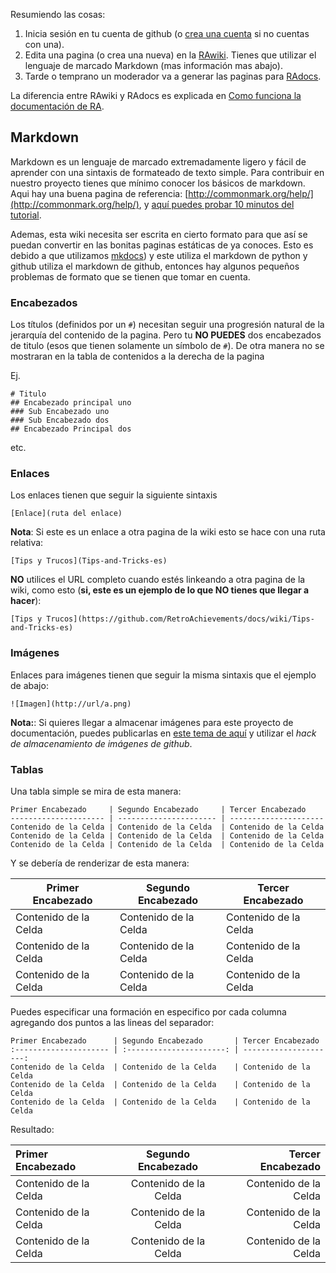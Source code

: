 Resumiendo las cosas:

1. Inicia sesión en tu cuenta de github (o [crea una cuenta](https://github.com/join) si no cuentas con una).
2. Edita una pagina (o crea una nueva) en la [RAwiki](https://github.com/RetroAchievements/docs/wiki/). Tienes que utilizar el lenguaje de marcado Markdown (mas información mas abajo).
3. Tarde o temprano un moderador va a generar las paginas para [RAdocs](https://docs.retroachievements.org).

La diferencia entre RAwiki y RAdocs es explicada en [Como funciona la documentación de RA](How-RA-Documentation-Works-es).

## Markdown

Markdown es un lenguaje de marcado extremadamente ligero y fácil de aprender con una sintaxis de formateado de texto simple. Para contribuir en nuestro proyecto tienes que mínimo conocer los básicos de markdown. Aqui hay una buena pagina de referencia: [http://commonmark.org/help/](http://commonmark.org/help/), y [aquí puedes probar 10 minutos del tutorial](http://commonmark.org/help/tutorial/).

Ademas, esta wiki necesita ser escrita en cierto formato para que así se puedan convertir en las bonitas paginas estáticas de ya conoces. Esto es debido a que utilizamos [mkdocs](http://www.mkdocs.org/)) y este utiliza el markdown de python y github utiliza el markdown de github, entonces hay algunos pequeños problemas de formato que se tienen que tomar en cuenta.

### Encabezados

Los títulos (definidos por un `#`) necesitan seguir una progresión natural de la jerarquía del contenido de la pagina. Pero tu **NO PUEDES** dos encabezados de titulo (esos que tienen solamente un símbolo de `#`). De otra manera no se mostraran en la tabla de contenidos a la derecha de la pagina

Ej.

```
# Titulo
## Encabezado principal uno
### Sub Encabezado uno
### Sub Encabezado dos
## Encabezado Principal dos
```

etc.

### Enlaces

Los enlaces tienen que seguir la siguiente sintaxis

```
[Enlace](ruta del enlace)
```

**Nota**: Si este es un enlace a otra pagina de la wiki esto se hace con una ruta relativa:

```
[Tips y Trucos](Tips-and-Tricks-es)
```

**NO** utilices el URL completo cuando estés linkeando a otra pagina de la wiki, como esto (**si, este es un ejemplo de lo que NO tienes que llegar a hacer**):

```
[Tips y Trucos](https://github.com/RetroAchievements/docs/wiki/Tips-and-Tricks-es)
```

### Imágenes

Enlaces para imágenes tienen que seguir la misma sintaxis que el ejemplo de abajo:

```
![Imagen](http://url/a.png)
```

**Nota:**: Si quieres llegar a almacenar imágenes para este proyecto de documentación, puedes publicarlas en [este tema de aquí](https://github.com/RetroAchievements/docs/issues/1) y utilizar el _hack de almacenamiento de imágenes de github_.

### Tablas

Una tabla simple se mira de esta manera:

```
Primer Encabezado     | Segundo Encabezado     | Tercer Encabezado
--------------------- | ---------------------- | ---------------------
Contenido de la Celda | Contenido de la Celda  | Contenido de la Celda
Contenido de la Celda | Contenido de la Celda  | Contenido de la Celda
Contenido de la Celda | Contenido de la Celda  | Contenido de la Celda
```

Y se debería de renderizar de esta manera:

| Primer Encabezado     | Segundo Encabezado    | Tercer Encabezado     |
| --------------------- | --------------------- | --------------------- |
| Contenido de la Celda | Contenido de la Celda | Contenido de la Celda |
| Contenido de la Celda | Contenido de la Celda | Contenido de la Celda |
| Contenido de la Celda | Contenido de la Celda | Contenido de la Celda |

Puedes especificar una formación en especifico por cada columna agregando dos puntos a las lineas del separador:

```
Primer Encabezado      | Segundo Encabezado       | Tercer Encabezado
:--------------------- | :----------------------: | ---------------------:
Contenido de la Celda  | Contenido de la Celda    | Contenido de la Celda
Contenido de la Celda  | Contenido de la Celda    | Contenido de la Celda
Contenido de la Celda  | Contenido de la Celda    | Contenido de la Celda
```

Resultado:

| Primer Encabezado     |  Segundo Encabezado   |     Tercer Encabezado |
| :-------------------- | :-------------------: | --------------------: |
| Contenido de la Celda | Contenido de la Celda | Contenido de la Celda |
| Contenido de la Celda | Contenido de la Celda | Contenido de la Celda |
| Contenido de la Celda | Contenido de la Celda | Contenido de la Celda |
